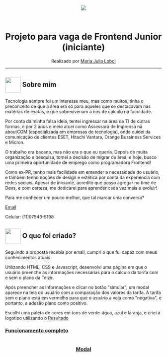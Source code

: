 <h1 align="center">
<img src="https://github.com/mjulialobo/Telzir/blob/master/public/assets/logo.png"/>
  <br>

<br>  
<br>
Projeto para vaga de Frontend Junior (iniciante)
</h1>

<p align="center">Realizado por <a href="https://www.linkedin.com/in/mariajulialobo/"> Maria Julia Lobo! </a> </p>
<hr />


<h2> <img src= "https://cdn.onlinewebfonts.com/svg/img_256848.png" width="50px" height="50px" align="center"/> Sobre mim </h2>

<p> Tecnologia sempre foi um interesse meu, mas como muitos, tinha o preconceito de que a área era só para aqueles que se destacavam nas matérias de exatas,
e que sobreviveriam a nos de cálculo na faculdade. </p>

<P>Por conta da minha falsa ideia, tentei ingressar na área de TI de outras formas, e por 2 anos e meio atuei como
Assessora de Imprensa na aboutCOM (especializada em empresas de tecnologia), onde cuidei da comunicação de clientes ESET, Hitachi Vantara, Orange Bussiness Services e Micron.</p>

<p> O trabalho era bacana, mas não era o que eu queria. Depois de muita organização e pesquisa, tomei a decisão de migrar de área, e hoje, busco uma primeira oportunidade
de emprego como programadora Frontend!</p>

<p> Como ex-PR, tenho mais facilidade em entender a necessidade do usuário, e também tenho noções de design e estética por conta da experiência com redes sociais.
Apesar de iniciante, acredito que posso agregar no time de Devs, e com certeza, me dedicarei para aprender cada vez mais e evoluir!</p>

<p> Para me conhecer um pouco melhor, que tal marcar uma conversa? </p>
<p><a href="mailto:mjulialobo23@gmail.com">Email</a></p>
<p>Celular: (11)97543-5198 </a></p>


<h2> <img src= "https://i.pinimg.com/originals/51/52/ae/5152aecf9ab2b53914e2684c8165572f.png" width="50px" height="50px" align="center"/> O que foi criado? </h2>

<p>Seguindo a proposta recebia por email, cumpri o que fui capaz com meus conhecimentos atuais.</p>

<p>Utilizando HTML, CSS e Javascript, desenvolvi uma página em que o usuário preenche as informações necessárias para o cálculo da tarifa com e sem o plano da Telzir. </p>
<p> Após preencher as informações e clicar no botão "simular", um modal aparece na tela do usuário com a comparação dos valores da tarifa. A tarifa sem o plano está 
em vermelho para que o usuário a veja como "negativa", e portanto, a adesão plano como positivo.</p>

<p> Escolhi uma paleta de cores em tons de verde-água, azul e laranja, e criei a logotipo utilizando o <a href="https://www.canva.com/> Canva.<a></p>
<p> Optei por um design simples para não poluir a tela do usuário, e o modal para impedir que o usuário precise carregar duas páginas diferentes. </p>

   
<h3> Utilizando a aplicação <h3>
<h4> 1. Clone this repository <h4>

```
 $ git clone https://github.com/mjulialobo/Telzir
```

<h4> 2. Running the application on your terminal <h4>

```
#install the dependencies
$ npm install

#start the server
$ npm start

```
<h2><img src="https://image.flaticon.com/icons/png/512/110/110614.png"width="50px" height="50px" align="center"/> Resultado</h2>

<h3> Funcionamento completo </h3>
<img src=""/>

<h3> Modal </h3>
<img src=""/>
  
